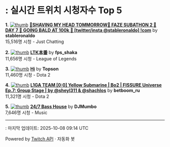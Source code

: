 # : 실시간 트위치 시청자수 Top 5

**1.** [![thumb](https://static-cdn.jtvnw.net/previews-ttv/live_user_stableronaldo-320x180.jpg)](https://twitch.tv/stableronaldo)
**[🦇SHAVING MY HEAD TOMMORROW🦇 FAZE SUBATHON 2 🦇 DAY 7 🦇 GOING BALD AT 100k 🦇 [twitter/insta @stableronaldo] !com](https://twitch.tv/stableronaldo)** by **stableronaldo**<br>15,516명 시청  - Just Chatting

**2.** [![thumb](https://static-cdn.jtvnw.net/previews-ttv/live_user_fps_shaka-320x180.jpg)](https://twitch.tv/fps_shaka)
**[LTK本番](https://twitch.tv/fps_shaka)** by **fps_shaka**<br>11,656명 시청  - League of Legends

**3.** [![thumb](https://static-cdn.jtvnw.net/previews-ttv/live_user_topson-320x180.jpg)](https://twitch.tv/Topson)
**[Hi](https://twitch.tv/Topson)** by **Topson**<br>11,460명 시청  - Dota 2

**4.** [![thumb](https://static-cdn.jtvnw.net/previews-ttv/live_user_betboom_ru-320x180.jpg)](https://twitch.tv/betboom_ru)
**[L1GA TEAM [0:0] Yellow Submarine | Bo2 | FISSURE Universe Ep.7: Group Stage | by @sheyl311 & @shachlos](https://twitch.tv/betboom_ru)** by **betboom_ru**<br>11,321명 시청  - Dota 2

**5.** [![thumb](https://static-cdn.jtvnw.net/previews-ttv/live_user_djmumbo-320x180.jpg)](https://twitch.tv/DJMumbo)
**[24/7 Bass House](https://twitch.tv/DJMumbo)** by **DJMumbo**<br>7,646명 시청  - Music


---
: 마지막 업데이트: 2025-10-08 09:14 UTC

Powered by [Twitch API](https://dev.twitch.tv/docs/api/reference) · 자동화 봇